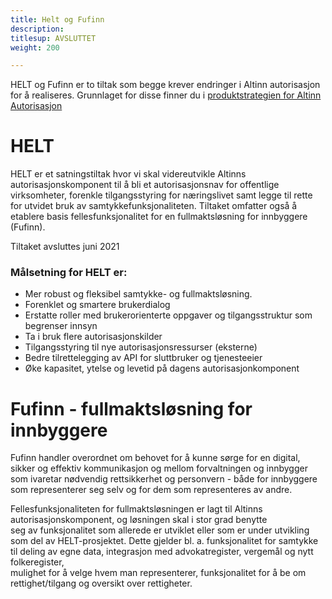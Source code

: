 ```yaml
---
title: Helt og Fufinn 
description: 
titlesup: AVSLUTTET
weight: 200

---
```

HELT og Fufinn er to tiltak som begge krever endringer i Altinn autorisasjon for å realiseres. 
Grunnlaget for disse finner du i [produktstrategien for Altinn Autorisasjon](/docs/ny-funksjonalitet/produktstrategier/autorisasjon/)


# HELT

HELT er et satningstiltak hvor vi skal videreutvikle Altinns autorisasjonskomponent til å bli et autorisasjonsnav for offentlige virksomheter, 
forenkle tilgangsstyring for næringslivet samt legge til rette for utvidet bruk av samtykkefunksjonaliteten. 
Tiltaket omfatter også å etablere basis fellesfunksjonalitet for en fullmaktsløsning for innbyggere (Fufinn). 

Tiltaket avsluttes juni 2021

### Målsetning for HELT er: ​
- Mer robust og fleksibel samtykke- og fullmaktsløsning.​
- Forenklet og smartere brukerdialog​
- Erstatte roller med brukerorienterte oppgaver og tilgangsstruktur som begrenser innsyn​
- Ta i bruk flere autorisasjonskilder​
- Tilgangsstyring til nye autorisasjonsressurser (eksterne)​
- Bedre tilrettelegging av API for sluttbruker og tjenesteeier​
- Øke kapasitet, ytelse og levetid på dagens autorisasjonkomponent​

# Fufinn - fullmaktsløsning for innbyggere
Fufinn handler overordnet om behovet for å kunne sørge for en digital, sikker og effektiv kommunikasjon og mellom forvaltningen og innbygger som ivaretar 
nødvendig rettsikkerhet og personvern - både for innbyggere som representerer seg selv og for dem som representeres av andre.

Fellesfunksjonaliteten   for   fullmaktsløsningen   er   lagt   til   Altinns   autorisasjonskomponent,   og løsningen  skal  i  stor  grad  benytte  
seg  av  funksjonalitet  som  allerede  er  utviklet  eller  som  er  under utvikling som del av HELT-prosjektet. 
Dette gjelder bl. a. funksjonalitet for samtykke til deling av egne  data,  integrasjon  med advokatregister, vergemål og nytt  folkeregister,  
mulighet  for  å  velge  hvem  man  representerer, funksjonalitet for å be om rettighet/tilgang og oversikt over rettigheter.

